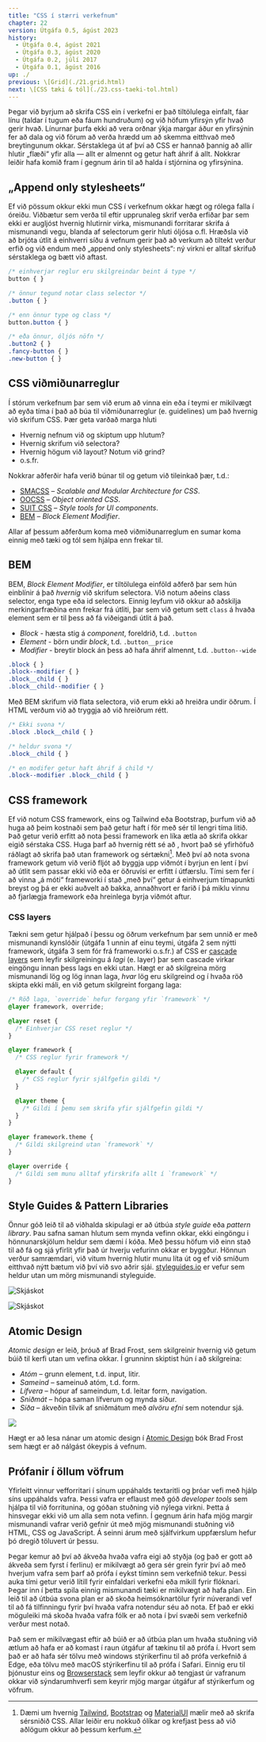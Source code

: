 ```yaml
---
title: "CSS í stærri verkefnum"
chapter: 22
version: Útgáfa 0.5, ágúst 2023
history:
  - Útgáfa 0.4, ágúst 2021
  - Útgáfa 0.3, ágúst 2020
  - Útgáfa 0.2, júlí 2017
  - Útgáfa 0.1, ágúst 2016
up: ./
previous: \[Grid](./21.grid.html)
next: \[CSS tæki & tól](./23.css-taeki-tol.html)
---
```


Þegar við byrjum að skrifa CSS ein í verkefni er það tiltölulega einfalt, fáar línu (taldar í tugum eða fáum hundruðum) og við höfum yfirsýn yfir hvað gerir hvað. Línurnar þurfa ekki að vera orðnar ýkja margar áður en yfirsýnin fer að dala og við förum að verða hrædd um að skemma eitthvað með breytingunum okkar. Sérstaklega út af því að CSS er hannað þannig að allir hlutir „flæði“ yfir alla — allt er almennt og getur haft áhrif á allt. Nokkrar leiðir hafa komið fram í gegnum árin til að halda í stjórnina og yfirsýnina.

## „Append only stylesheets“

Ef við pössum okkur ekki mun CSS í verkefnum okkar hægt og rólega falla í óreiðu. Viðbætur sem verða til eftir upprunaleg skrif verða erfiðar þar sem ekki er augljóst hvernig hlutirnir virka, mismunandi forritarar skrifa á mismunandi vegu, blanda af selectorum gerir hluti óljósa o.fl. Hræðsla við að brjóta útlit á einhverri síðu á vefnum gerir það að verkum að tiltekt verður erfið og við endum með „append only stylesheets“: ný virkni er alltaf skrifuð sérstaklega og bætt við aftast.

```css
/* einhverjar reglur eru skilgreindar beint á type */
button { }

/* önnur tegund notar class selector */
.button { }

/* enn önnur type og class */
button.button { }

/* eða önnur, óljós nöfn */
.button2 { }
.fancy-button { }
.new-button { }
```

## CSS viðmiðunarreglur

Í stórum verkefnum þar sem við erum að vinna ein eða í teymi er mikilvægt að eyða tíma í það að búa til viðmiðunarreglur (e. guidelines) um það hvernig við skrifum CSS. Þær geta varðað marga hluti

* Hvernig nefnum við og skiptum upp hlutum?
* Hvernig skrifum við selectora?
* Hvernig högum við layout? Notum við grind?
* o.s.fr.

Nokkrar aðferðir hafa verið búnar til og getum við tileinkað þær, t.d.:

* [SMACSS](https://smacss.com/) – _Scalable and Modular Architecture for CSS_.
* [OOCSS](https://www.smashingmagazine.com/2011/12/an-introduction-to-object-oriented-css-oocss/) – _Object oriented CSS_.
* [SUIT CSS](https://suitcss.github.io/) – _Style tools for UI components_.
* [BEM](http://getbem.com/) – _Block Element Modifier_.

Allar af þessum aðferðum koma með viðmiðunarreglum en sumar koma einnig með tæki og tól sem hjálpa enn frekar til.

## BEM

BEM, _Block Element Modifier_, er tiltölulega einföld aðferð þar sem hún einblínir á það _hvernig_ við skrifum selectora. Við notum aðeins class selector, enga type eða id selectors. Einnig leyfum við okkur að aðskilja merkingarfræðina enn frekar frá útliti, þar sem við getum sett `class` á hvaða element sem er til þess að fá viðeigandi útlit á það.

* _Block_ - hæsta stig á _component_, foreldrið, t.d. `.button`
* _Element_ - börn undir _block_, t.d. `.button__price`
* _Modifier_ - breytir block án þess að hafa áhrif almennt, t.d. `.button--wide`

```css
.block { }
.block--modifier { }
.block__child { }
.block__child--modifier { }
```

Með BEM skrifum við flata selectora, við erum ekki að hreiðra undir öðrum. Í HTML verðum við að tryggja að við hreiðrum rétt.

```css
/* Ekki svona */
.block .block__child { }

/* heldur svona */
.block__child { }

/* en modifer getur haft áhrif á child */
.block--modifier .block__child { }
```

## CSS framework

Ef við notum CSS framework, eins og Tailwind eða Bootstrap, þurfum við að huga að þeim kostnaði sem það getur haft í för með sér til lengri tíma litið. Það getur verið erfitt að nota þessi framework en líka ætla að skrifa okkar eigið sérstaka CSS. Huga þarf að hvernig rétt sé að , hvort það sé yfirhöfuð ráðlagt að skrifa það utan framework og sértækni[^1]. Með því að nota svona framework getum við verið fljót að byggja upp viðmót í byrjun en lent í því að útlit sem passar ekki við eða er öðruvísi er erfitt í útfærslu. Tími sem fer í að vinna „á móti“ frameworki í stað „með því“ getur á einhverjum tímapunkti breyst og þá er ekki auðvelt að bakka, annaðhvort er farið í þá miklu vinnu að fjarlægja framework eða hreinlega byrja viðmót aftur.

### CSS layers

Tækni sem getur hjálpað í þessu og öðrum verkefnum þar sem unnið er með mismunandi kynslóðir (útgáfa 1 unnin af einu teymi, útgáfa 2 sem nýtti framework, útgáfa 3 sem fór frá frameworki o.s.fr.) af CSS er [cascade layers](https://www.w3.org/TR/css-cascade-5/#layering) sem leyfir skilgreiningu á _lagi_ (e. layer) þar sem cascade virkar eingöngu innan þess lags en ekki utan. Hægt er að skilgreina mörg mismunandi lög og lög innan laga, _hvar_ lög eru skilgreind og í hvaða röð skipta ekki máli, en við getum skilgreint forgang laga:

```css
/* Röð laga, `override` hefur forgang yfir `framework` */
@layer framework, override;

@layer reset {
  /* Einhverjar CSS reset reglur */
}

@layer framework {
  /* CSS reglur fyrir framework */

  @layer default {
    /* CSS reglur fyrir sjálfgefin gildi */
  }

  @layer theme {
    /* Gildi í þemu sem skrifa yfir sjálfgefin gildi */
  }
}

@layer framework.theme {
  /* Gildi skilgreind utan `framework` */
}

@layer override {
  /* Gildi sem munu alltaf yfirskrifa allt í `framework` */
}
```

## Style Guides & Pattern Libraries

Önnur góð leið til að viðhalda skipulagi er að útbúa _style guide_ eða _pattern library_. Þau safna saman hlutum sem mynda vefinn okkar, ekki eingöngu i hönnunarskjölum heldur sem dæmi í kóða. Með þessu höfum við einn stað til að fá og sjá yfirlit yfir það úr hverju vefurinn okkar er byggður. Hönnun verður samræmdari, við vitum hvernig hlutir munu líta út og ef við smíðum eitthvað nýtt bætum við því við svo aðrir sjái. [styleguides.io](http://styleguides.io/) er vefur sem heldur utan um mörg mismunandi styleguide.

![Skjáskot](img/mailchimp_type.png "Skjáskot úr styleguide Mailchimp sem sýnir fyrirsagnir. Credit: Skjáskot frá höfundi úr [styleguide Mailchimp](http://ux.mailchimp.com/patterns).")

![Skjáskot](img/mailchimp_buttons.png "Skjáskot úr styleguide Mailchimp sem sýnir takka. Credit: Skjáskot frá höfundi úr [styleguide Mailchimp](http://ux.mailchimp.com/patterns).")

## Atomic Design

_Atomic design_ er leið, þróuð af Brad Frost, sem skilgreinir hvernig við getum búið til kerfi utan um vefina okkar. Í grunninn skiptist hún í að skilgreina:

* _Atóm_ – grunn element, t.d. input, litir.
* _Sameind_ – sameinuð atóm, t.d. form.
* _Lífvera_ – hópur af sameindum, t.d. leitar form, navigation.
* _Sniðmát_ – hópa saman lífverum og mynda síður.
* _Síða_ – ákveðin tilvik af sniðmátum með _alvöru efni_ sem notendur sjá.

![ ](img/atomic-design.png "Yfirlitsmynd yfir atomic design. Credit: Mynd frá: http://bradfrost.com/blog/post/atomic-web-design/")

Hægt er að lesa nánar um atomic design í [Atomic Design](http://atomicdesign.bradfrost.com/) bók Brad Frost sem hægt er að nálgást ókeypis á vefnum.

## Prófanir í öllum vöfrum

Yfirleitt vinnur vefforritari í sínum uppáhalds textaritli og þróar vefi með hjálp síns uppáhalds vafra. Þessi vafra er eflaust með góð _developer tools_ sem hjálpa til við forritunina, og góðan stuðning við nýlega virkni. Þetta á hinsvegar ekki við um alla sem nota vefinn. Í gegnum árin hafa mjög margir mismunandi vafrar verið gefnir út með mjög mismunandi stuðning við HTML, CSS og JavaScript. Á seinni árum með sjálfvirkum uppfærslum hefur þó dregið töluvert úr þessu.

Þegar kemur að því að ákveða hvaða vafra eigi að styðja (og það er gott að ákveða sem fyrst í ferlinu) er mikilvægt að gera sér grein fyrir því að með hverjum vafra sem þarf að prófa í eykst tíminn sem verkefnið tekur. Þessi auka tími getur verið lítill fyrir einfaldari verkefni eða mikill fyrir flóknari. Þegar inn í þetta spila einnig mismunandi tæki er mikilvægt að hafa plan. Ein leið til að útbúa svona plan er að skoða heimsóknartölur fyrir núverandi vef til að fá tilfinningu fyrir því hvaða vafra notendur séu að nota. Ef það er ekki möguleiki má skoða hvaða vafra fólk er að nota í því svæði sem verkefnið verður mest notað.

Það sem er mikilvægast eftir að búið er að útbúa plan um hvaða stuðning við ætlum að hafa er að komast í raun útgáfur af tækinu til að prófa í. Hvort sem það er að hafa sér tölvu með  windows stýrikerfinu til að prófa verkefnið á Edge, eða tölvu með macOS stýrikerfinu til að prófa í Safari. Einnig eru til þjónustur eins og [Browserstack](https://www.browserstack.com/) sem leyfir okkur að tengjast úr vafranum okkar við sýndarumhverfi sem keyrir mjög margar útgáfur af stýrikerfum og vöfrum.


[^1]: Dæmi um hvernig [Tailwind](https://tailwindcss.com/docs/adding-custom-styles), [Bootstrap](https://getbootstrap.com/docs/5.0/customize/overview/) og [MaterialUI](https://mui.com/material-ui/customization/how-to-customize/) mælir með að skrifa sérsniðið CSS. Allar leiðir eru nokkuð ólíkar og krefjast þess að við aðlögum okkur að þessum kerfum.
